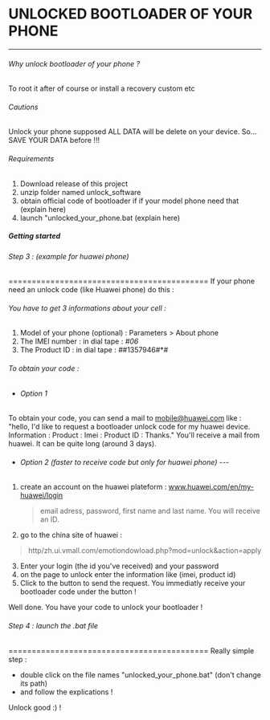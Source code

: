 # UNLOCKED BOOTLOADER OF YOUR PHONE			
___

######  Why unlock bootloader of your phone  ? 
To root it after of course or install a recovery custom etc

###### Cautions 
Unlock your phone supposed ALL DATA will be delete on your device. So... SAVE YOUR DATA before !!!


###### Requirements 
1) Download release of this project 
2) unzip folder named unlock_software 
3) obtain official code of bootloader if if your model phone need that (explain here)
4) launch "unlocked_your_phone.bat (explain here)

##### Getting started

###### Step 3 : (example for huawei phone) 
===========================================
If your phone need an unlock code (like Huawei phone) do this :

###### You have to get 3 informations about your cell :
 1) Model of your phone (optional) : Parameters > About phone
 2) The IMEI number : in dial tape :  *#06*
 3) The Product ID : in dial tape : *#*#1357946#*#
 
###### To obtain your code  :
- ###### Option 1
 To obtain your code, you can send a mail to mobile@huawei.com like : 
"hello, I'd like to request a bootloader unlock code for my huawei device. 
Information : 
 Product : <write the model of your phone>
 Imei : <write the imei number>
 Product ID : <write the number of product ID> Thanks."
You'll receive a mail from huawei. It can be quite long (around 3 days).

- ###### Option 2 (faster to receive code but only for huawei phone) --- 
1) create an account on the huawei plateform : www.huawei.com/en/my-huawei/login
     > email adress, password, first name and last name. You will receive an ID. 
2) go to the china site of huawei : 
> http/zh.ui.vmall.com/emotiondowload.php?mod=unlock&action=apply
3) Enter your login (the id you've received) and your password
4) on the page to unlock enter the information like (imei, product id) 
5) Click to the button to send the request. You immediatly receive your bootloader code under the button ! 

Well done. You have your code to unlock your bootloader ! 

 
###### Step 4 : launch the .bat file
===========================================
Really simple step : 
- double click on the file names "unlocked_your_phone.bat" (don't change its path)
- and follow the explications ! 

Unlock good :) !
